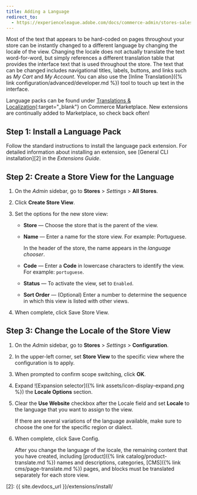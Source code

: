 ```yaml
---
title: Adding a Language
redirect_to:
  - https://experienceleague.adobe.com/docs/commerce-admin/stores-sales/site-store/store-localize.html
---
```


Most of the text that appears to be hard-coded on pages throughout your store can be instantly changed to a different language by changing the locale of the view. Changing the locale does not actually translate the text word-for-word, but simply references a different translation table that provides the interface text that is used throughout the store. The text that can be changed includes navigational titles, labels, buttons, and links such as _My Cart_ and _My Account_. You can also use the [Inline Translation]({% link configuration/advanced/developer.md %}) tool to touch up text in the interface.

Language packs can be found under [Translations & Localization][1]{:target="_blank"} on Commerce Marketplace. New extensions are continually added to Marketplace, so check back often!

## Step 1: Install a Language Pack

Follow the standard instructions to install the language pack extension. For detailed information about installing an extension, see [General CLI installation][2] in the *Extensions Guide*.

## Step 2: Create a Store View for the Language

1. On the _Admin_ sidebar, go to **Stores** > _Settings_ > **All Stores**.

1. Click **Create Store View**.

1. Set the options for the new store view:

    - **Store** — Choose the store that is the parent of the view.

    - **Name** — Enter a name for the store view. For example: Portuguese.

       In the header of the store, the name appears in the _language chooser_.

    - **Code** — Enter a **Code** in lowercase characters to identify the view. For example: `portuguese`.

    - **Status** — To activate the view, set to `Enabled`.

    - **Sort Order** — (Optional) Enter a number to determine the sequence in which this view is listed with other views.

1. When complete, click <span class="btn">Save Store View</span>.

## Step 3: Change the Locale of the Store View

1. On the _Admin_ sidebar, go to **Stores** > _Settings_ > **Configuration**.

1. In the upper-left corner, set **Store View** to the specific view where the configuration is to apply.

1. When prompted to confirm scope switching, click **OK**.

1. Expand ![Expansion selector]({% link assets/icon-display-expand.png %}) the **Locale Options** section.

1. Clear the **Use Website** checkbox after the Locale field and set **Locale** to the language that you want to assign to the view.

    If there are several variations of the language available, make sure to choose the one for the specific region or dialect.

1. When complete, click <span class="btn">Save Config</span>.

    After you change the language of the locale, the remaining content that you have created, including [product]({% link catalog/product-translate.md %}) names and descriptions, categories, [CMS]({% link cms/page-translate.md %}) pages, and blocks must be translated separately for each store view.

[1]: https://marketplace.magento.com/extensions/content-customizations/translations-localization.html
[2]: {{ site.devdocs_url }}/extensions/install/
